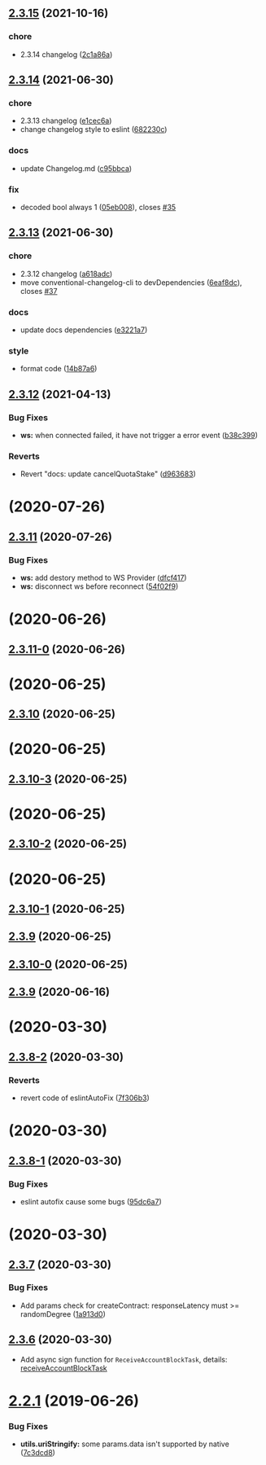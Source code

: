 ## [2.3.15](https://github.com/vitelabs/vite.js/compare/v2.3.14...v2.3.15) (2021-10-16)


### chore

* 2.3.14 changelog ([2c1a86a](https://github.com/vitelabs/vite.js/commit/2c1a86ab810b7abb84fa5dc3732986d41e87a69c))



## [2.3.14](https://github.com/vitelabs/vite.js/compare/v2.3.13...v2.3.14) (2021-06-30)


### chore

* 2.3.13 changelog ([e1cec6a](https://github.com/vitelabs/vite.js/commit/e1cec6ac414ba98bc156ad84140b58115c828391))
* change changelog style to eslint ([682230c](https://github.com/vitelabs/vite.js/commit/682230c8b2bb1e600914423ca4e4f562224e5656))

### docs

* update Changelog.md ([c95bbca](https://github.com/vitelabs/vite.js/commit/c95bbcacc4405e99fb1e363bb40f7bb25bb110e6))

### fix

* decoded bool always 1 ([05eb008](https://github.com/vitelabs/vite.js/commit/05eb00893aa5773293d34259693279b3ef3495fa)), closes [#35](https://github.com/vitelabs/vite.js/issues/35)



## [2.3.13](https://github.com/vitelabs/vite.js/compare/v2.3.12...v2.3.13) (2021-06-30)


### chore

* 2.3.12 changelog ([a618adc](https://github.com/vitelabs/vite.js/commit/a618adc885e4a5e8f047b5e37bac2b4a2cfc8a18))
* move conventional-changelog-cli to devDependencies ([6eaf8dc](https://github.com/vitelabs/vite.js/commit/6eaf8dc18cc5cb80007f09c79fae3e844fd3987d)), closes [#37](https://github.com/vitelabs/vite.js/issues/37)

### docs

* update docs dependencies ([e3221a7](https://github.com/vitelabs/vite.js/commit/e3221a7864209fb325ad13295f8c5adbb2f16ecc))

### style

* format code ([14b87a6](https://github.com/vitelabs/vite.js/commit/14b87a6ddc68fe5836816f949f85d6161e6cfed8))



## [2.3.12](https://github.com/vitelabs/vite.js/compare/v2.3.11...v2.3.12) (2021-04-13)


### Bug Fixes

* **ws:** when connected failed, it have not trigger a error event ([b38c399](https://github.com/vitelabs/vite.js/commit/b38c3991ad6a90847c83c6d6a8ed6e138c9c3c67))


### Reverts

* Revert "docs: update cancelQuotaStake" ([d963683](https://github.com/vitelabs/vite.js/commit/d96368316aadddb1a429a8a0de755489cee8433a))



# [](https://github.com/vitelabs/vite.js/compare/v2.3.11...v) (2020-07-26)



## [2.3.11](https://github.com/vitelabs/vite.js/compare/v2.3.11-0...v2.3.11) (2020-07-26)


### Bug Fixes

* **ws:** add destory method to WS Provider ([dfcf417](https://github.com/vitelabs/vite.js/commit/dfcf417673a54f1b776cef294d71a8f05f8e6021))
* **ws:** disconnect ws before reconnect ([54f02f9](https://github.com/vitelabs/vite.js/commit/54f02f9c8b029b7c6bc8c24cd9d7e9ff5cd879c0))



# [](https://github.com/vitelabs/vite.js/compare/v2.3.11-0...v) (2020-06-26)



## [2.3.11-0](https://github.com/vitelabs/vite.js/compare/v2.3.10...v2.3.11-0) (2020-06-26)



# [](https://github.com/vitelabs/vite.js/compare/v2.3.10...v) (2020-06-25)



## [2.3.10](https://github.com/vitelabs/vite.js/compare/v2.3.10-3...v2.3.10) (2020-06-25)



# [](https://github.com/vitelabs/vite.js/compare/v2.3.10-3...v) (2020-06-25)



## [2.3.10-3](https://github.com/vitelabs/vite.js/compare/v2.3.10-2...v2.3.10-3) (2020-06-25)



# [](https://github.com/vitelabs/vite.js/compare/v2.3.10-2...v) (2020-06-25)



## [2.3.10-2](https://github.com/vitelabs/vite.js/compare/v2.3.10-1...v2.3.10-2) (2020-06-25)



# [](https://github.com/vitelabs/vite.js/compare/v2.3.10-1...v) (2020-06-25)



## [2.3.10-1](https://github.com/vitelabs/vite.js/compare/v2.3.10-0...v2.3.10-1) (2020-06-25)



## [2.3.9](https://github.com/vitelabs/vite.js/compare/v2.3.10-0...v2.3.9) (2020-06-25)



## [2.3.10-0](https://github.com/vitelabs/vite.js/compare/v2.3.9...v2.3.10-0) (2020-06-25)



## [2.3.9](https://github.com/vitelabs/vite.js/compare/v2.3.8...v2.3.9) (2020-06-16)



# [](https://github.com/vitelabs/vite.js/compare/v2.3.8-2...v) (2020-03-30)



## [2.3.8-2](https://github.com/vitelabs/vite.js/compare/v2.3.8-1...v2.3.8-2) (2020-03-30)


### Reverts

* revert code of eslintAutoFix ([7f306b3](https://github.com/vitelabs/vite.js/commit/7f306b3bd02f8a2ecc9a0854c1183846eb7c7156))



# [](https://github.com/vitelabs/vite.js/compare/v2.3.8-1...v) (2020-03-30)



## [2.3.8-1](https://github.com/vitelabs/vite.js/compare/v2.3.8-0...v2.3.8-1) (2020-03-30)


### Bug Fixes

* eslint autofix cause some bugs ([95dc6a7](https://github.com/vitelabs/vite.js/commit/95dc6a78e13607b85b84ed7f8996cf43f6f9c512))



# [](https://github.com/vitelabs/vite.js/compare/v2.3.7...v) (2020-03-30)



## [2.3.7](https://github.com/vitelabs/vite.js/compare/v2.3.6...v2.3.7) (2020-03-30)


### Bug Fixes

* Add params check for createContract: responseLatency must >= randomDegree ([1a913d0](https://github.com/vitelabs/vite.js/commit/1a913d01f8a398ff37213f0e747618fe240697fd))

## [2.3.6](https://github.com/vitelabs/vite.js/compare/v2.3.6-alpha.5...v2.3.6) (2020-03-30)
* Add async sign function for `ReceiveAccountBlockTask`, details: [receiveAccountBlockTask](https://vite.wiki/api/vitejs/accountBlock/receiveAccountBlockTask.html#constructor)

# [2.2.1](https://github.com/vitelabs/vite.js/compare/v2.2.0...v2.1.0) (2019-06-26)


### Bug Fixes

* **utils.uriStringify:** some params.data isn't supported by native ([7c3dcd8](https://github.com/vitelabs/vite.js/commit/7c3dcd8))



